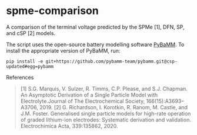 # spme-comparison

A comparison of the terminal voltage predicted by the SPMe [1], DFN, SP, and cSP [2] models.

The script uses the open-source battery modelling software [PyBaMM](https://github.com/pybamm-team/PyBaMM). To install the appropriate version of PyBaMM, run:
```
pip install -e git+https://github.com/pybamm-team/pybamm.git@csp-updated#egg=pybamm
```

References
>[1]  S.G. Marquis, V. Sulzer, R. Timms, C.P. Please, and S.J. Chapman. An Asymptotic Derivation of a Single Particle Model with Electrolyte.Journal of The Electrochemical Society, 166(15):A3693–A3706, 2019.
[2]  G. Richardson, I. Korotkin, R. Ranom, M. Castle, and J.M. Foster. Generalised single particle models for high-rate operation of graded lithium-ion electrodes:  Systematic derivation and validation. Electrochimica Acta, 339:135862, 2020.
